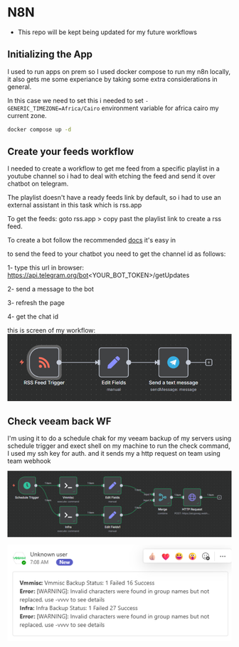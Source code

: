 # N8N

* This repo will be kept being updated for my future workflows 
## Initializing the App
I used to run apps on prem so I used docker compose to run my n8n locally, it also gets me some experiance by taking some extra considerations in general.

In this case we need to set this i needed to set
`- GENERIC_TIMEZONE=Africa/Cairo` environment variable for africa cairo my current zone.

```bash
docker compose up -d
```

## Create your feeds workflow

I needed to create a workflow to get me feed from a specific playlist in a youtube channel so i had to deal with etching the feed and send it over chatbot on telegram.

The playlist doesn't have a ready feeds link by default, so i had to use an external assistant in this task which is rss.app

To get the feeds: goto rss.app > copy past the playlist link to create a rss feed.

To create a bot follow the recommended [docs](https://docs.n8n.io/integrations/builtin/credentials/telegram/#related-resources) it's easy in

to send the feed to your chatbot you need to get the channel id as follows:

1- type this url in browser: https://api.telegram.org/bot<YOUR_BOT_TOKEN>/getUpdates

2- send a message to the bot

3- refresh the page

4- get the chat id

this is screen of my workflow:
![alt text](screens/image.png)

## Check veeam back WF
I'm using it to do a schedule chak for my veeam backup of my servers using schedule trigger and exect shell on my machine to run the check command, I used my ssh key for auth. and it sends my a http request on team using team webhook

![alt text](image-1.png)

![alt text](image.png)

